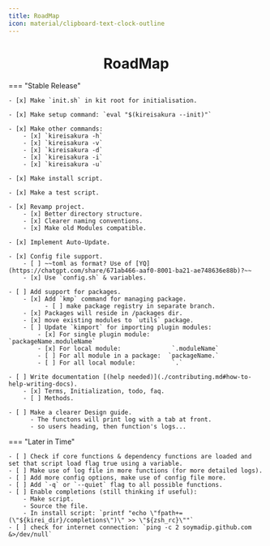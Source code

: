 ```yaml
---
title: RoadMap
icon: material/clipboard-text-clock-outline
---
```

<h1 align="center"><b>RoadMap</b></h1>

=== "Stable Release"

    - [x] Make `init.sh` in kit root for initialisation.
    
    - [x] Make setup command: `eval "$(kireisakura --init)"`
    
    - [x] Make other commands:
        - [x] `kireisakura -h`
        - [x] `kireisakura -v`
        - [x] `kireisakura -d`
        - [x] `kireisakura -i`
        - [x] `kireisakura -u`
    
    - [x] Make install script.

    - [x] Make a test script.
    
    - [x] Revamp project.
        - [x] Better directory structure.
        - [x] Clearer naming conventions.
        - [x] Make old Modules compatible.
    
    - [x] Implement Auto-Update.

    - [x] Config file support.
        - [ ] ~~toml as format? Use of [YQ](https://chatgpt.com/share/671ab466-aaf0-8001-ba21-ae748636e88b)?~~
        - [x] Use `config.sh` & variables. 
    
    - [ ] Add support for packages.
        - [x] Add `kmp` command for managing package.
              - [ ] make package registry in separate branch.
        - [x] Packages will reside in /packages dir.
        - [x] move existing modules to `utils` package.
        - [ ] Update `kimport` for importing plugin modules:
            - [x] For single plugin module:            `packageName.moduleName`
            - [x] For local module:              `.moduleName`
            - [ ] For all module in a package:  `packageName.`
            - [ ] For all local module:          `.`

    - [ ] Write documentation [(help needed)](./contributing.md#how-to-help-writing-docs).
        - [x] Terms, Initialization, todo, faq.
        - [ ] Methods.

    - [ ] Make a clearer Design guide.
          - The functons will print log with a tab at front.
          - so users heading, then function's logs...


=== "Later in Time"

    - [ ] Check if core functions & dependency functions are loaded and set that script load flag true using a variable.
    - [ ] Make use of log file in more functions (for more detailed logs).
    - [ ] Add more config options, make use of config file more.
    - [ ] Add `-q` or `--quiet` flag to all possible functions.
    - [ ] Enable completions (still thinking if useful):
        - Make script.
        - Source the file.
        - In install script: `printf "echo \"fpath+=(\"${kirei_dir}/completions\")\" >> \"${zsh_rc}\""`
    - [ ] check for internet connection: `ping -c 2 soymadip.github.com &>/dev/null`
